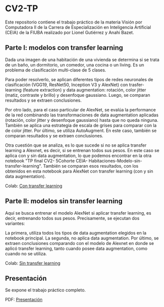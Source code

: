 # CV2-TP
Este repositorio contiene el trabajo práctico de la materia Visión por Computadora II de la Carrera de Especialización en Inteligencia Artificial (CEIA) de la FIUBA realizado por Lionel Gutiérrez y Anahi Bazet.


## Parte I: modelos con transfer learning


Dada una imagen de una habitación de una vivienda se determina si se trata de un baño, un dormitorio, un comedor, una cocina o un living. Es un problema de clasificación multi-clase de 5 clases.

Para poder resolverlo, se aplican diferentes tipos de redes neuronales de clasificación (VGG19, ResNet50, Inception V3 y AlexNet) con trasfer-learning (feature extraction) y data augmentation: rotación, color jitter (matiz, contraste y brillo) y desenfoque gaussiano. Luego, se comparan resultados y se extraen conclusiones.

Por otro lado, para el caso particular de AlexNet, se evalúa la performance de la red combinando las transformaciones de data augmentation aplicadas (rotación, color jitter y desenfoque gaussiano) hasta que no queda ninguna. También se aplica una estrategia de escala de grises para comparar con la de color jitter. Por último, se utiliza AutoAugment. En este caso, también se comparan resultados y se extraen conclusiones.

Otra cuestión que se analiza, es lo que sucede si no se aplica transfer learning a Alexnet, es decir, si se entrenan todos sus pesos. En este caso se aplica con y sin data augmentation, lo que podemos encontrar en la otra notebook "TP final CV2- 5Cohorte CEIA- Habitaciones-Modelo-sin-transfer-learning". También se comparan esos resultados, con los obtenidos en esta notebook para AlexNet con transfer learning (con y sin data augmentation).

Colab: [Con transfer learning](https://github.com/AnahiBazet/CV2-TP/blob/main/TP_final_CV2-5Cohorte_CEIA-%20Habitaciones.ipynb)

## Parte II: modelos sin transfer learning

Aquí se busca entrenar el modelo AlexNet si aplicar transfer learning, es decir, entrenando todos sus pesos. Precisamente, se ejecutan dos variantes:

La primera, utiliza todos los tipos de data augmentation elegidos en la notebook principal.
La segunda, no aplica data augmentation.
Por último, se extraen conclusiones comparando con el modelo de Alexnet en donde se aplicó transfer learning, tanto cuando posee data augmentation, como cuando no se utiliza.

Colab: [Sin transfer learning](https://github.com/AnahiBazet/CV2-TP/blob/main/TP_final_CV2-5Cohorte_CEIA-%20Habitaciones-Modelo-sin-transfer-learning.ipynb)

## Presentación

Se expone el trabajo práctico completo.

PDF: [Presentación](https://github.com/AnahiBazet/CV2-TP/blob/main/Presentaci%C3%B3n/TP%20Visi%C3%B3n%20por%20Computadora%20II%20-%20Clasificaci%C3%B3n%20de%20habitaciones.pdf)
